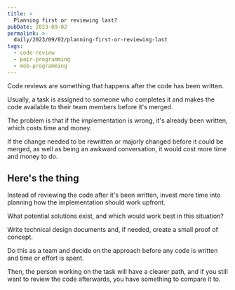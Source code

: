 ```yaml
---
title: >
  Planning first or reviewing last?
pubDate: 2023-09-02
permalink: >-
  daily/2023/09/02/planning-first-or-reviewing-last
tags:
  - code-review
  - pair-programming
  - mob-programming
---
```


Code reviews are something that happens after the code has been written.

Usually, a task is assigned to someone who completes it and makes the code available to their team members before it's merged.

The problem is that if the implementation is wrong, it's already been written, which costs time and money.

If the change needed to be rewritten or majorly changed before it could be merged, as well as being an awkward conversation, it would cost more time and money to do.

## Here's the thing

Instead of reviewing the code after it's been written, invest more time into planning how the implementation should work upfront.

What potential solutions exist, and which would work best in this situation?

Write technical design documents and, if needed, create a small proof of concept.

Do this as a team and decide on the approach before any code is written and time or effort is spent.

Then, the person working on the task will have a clearer path, and if you still want to review the code afterwards, you have something to compare it to.
